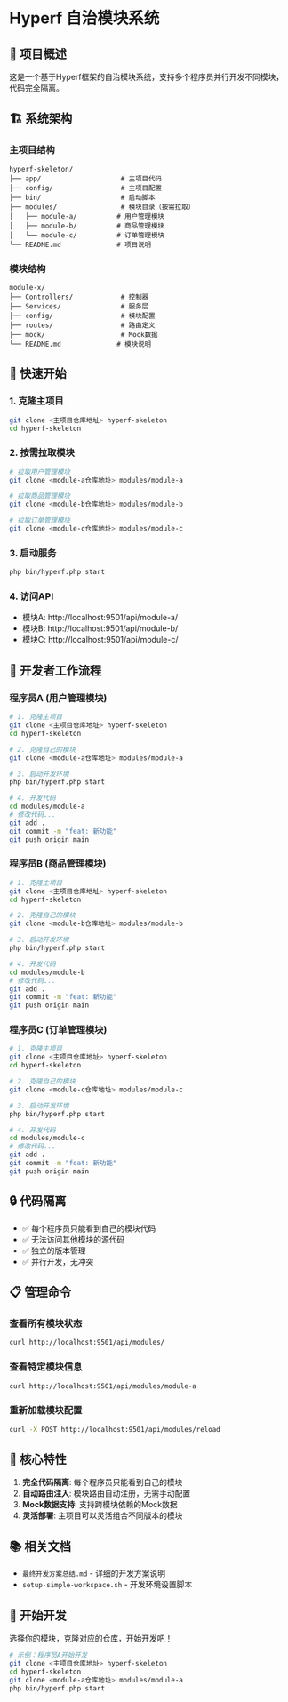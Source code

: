 # Hyperf 自治模块系统

## 🎯 项目概述

这是一个基于Hyperf框架的自治模块系统，支持多个程序员并行开发不同模块，代码完全隔离。

## 🏗️ 系统架构

### 主项目结构
```
hyperf-skeleton/
├── app/                    # 主项目代码
├── config/                 # 主项目配置
├── bin/                    # 启动脚本
├── modules/                # 模块目录（按需拉取）
│   ├── module-a/          # 用户管理模块
│   ├── module-b/          # 商品管理模块
│   └── module-c/          # 订单管理模块
└── README.md              # 项目说明
```

### 模块结构
```
module-x/
├── Controllers/            # 控制器
├── Services/               # 服务层
├── config/                 # 模块配置
├── routes/                 # 路由定义
├── mock/                   # Mock数据
└── README.md              # 模块说明
```

## 🚀 快速开始

### 1. 克隆主项目
```bash
git clone <主项目仓库地址> hyperf-skeleton
cd hyperf-skeleton
```

### 2. 按需拉取模块
```bash
# 拉取用户管理模块
git clone <module-a仓库地址> modules/module-a

# 拉取商品管理模块
git clone <module-b仓库地址> modules/module-b

# 拉取订单管理模块
git clone <module-c仓库地址> modules/module-c
```

### 3. 启动服务
```bash
php bin/hyperf.php start
```

### 4. 访问API
- 模块A: http://localhost:9501/api/module-a/
- 模块B: http://localhost:9501/api/module-b/
- 模块C: http://localhost:9501/api/module-c/

## 👥 开发者工作流程

### 程序员A (用户管理模块)
```bash
# 1. 克隆主项目
git clone <主项目仓库地址> hyperf-skeleton
cd hyperf-skeleton

# 2. 克隆自己的模块
git clone <module-a仓库地址> modules/module-a

# 3. 启动开发环境
php bin/hyperf.php start

# 4. 开发代码
cd modules/module-a
# 修改代码...
git add .
git commit -m "feat: 新功能"
git push origin main
```

### 程序员B (商品管理模块)
```bash
# 1. 克隆主项目
git clone <主项目仓库地址> hyperf-skeleton
cd hyperf-skeleton

# 2. 克隆自己的模块
git clone <module-b仓库地址> modules/module-b

# 3. 启动开发环境
php bin/hyperf.php start

# 4. 开发代码
cd modules/module-b
# 修改代码...
git add .
git commit -m "feat: 新功能"
git push origin main
```

### 程序员C (订单管理模块)
```bash
# 1. 克隆主项目
git clone <主项目仓库地址> hyperf-skeleton
cd hyperf-skeleton

# 2. 克隆自己的模块
git clone <module-c仓库地址> modules/module-c

# 3. 启动开发环境
php bin/hyperf.php start

# 4. 开发代码
cd modules/module-c
# 修改代码...
git add .
git commit -m "feat: 新功能"
git push origin main
```

## 🔒 代码隔离

- ✅ 每个程序员只能看到自己的模块代码
- ✅ 无法访问其他模块的源代码
- ✅ 独立的版本管理
- ✅ 并行开发，无冲突

## 📋 管理命令

### 查看所有模块状态
```bash
curl http://localhost:9501/api/modules/
```

### 查看特定模块信息
```bash
curl http://localhost:9501/api/modules/module-a
```

### 重新加载模块配置
```bash
curl -X POST http://localhost:9501/api/modules/reload
```

## 🎯 核心特性

1. **完全代码隔离**: 每个程序员只能看到自己的模块
2. **自动路由注入**: 模块路由自动注册，无需手动配置
3. **Mock数据支持**: 支持跨模块依赖的Mock数据
4. **灵活部署**: 主项目可以灵活组合不同版本的模块

## 📚 相关文档

- `最终开发方案总结.md` - 详细的开发方案说明
- `setup-simple-workspace.sh` - 开发环境设置脚本

## 🎉 开始开发

选择你的模块，克隆对应的仓库，开始开发吧！

```bash
# 示例：程序员A开始开发
git clone <主项目仓库地址> hyperf-skeleton
cd hyperf-skeleton
git clone <module-a仓库地址> modules/module-a
php bin/hyperf.php start
```